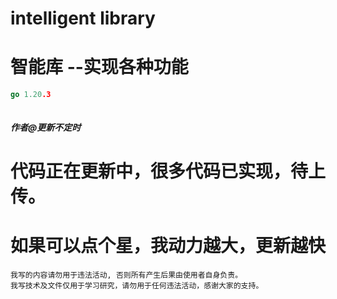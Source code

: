 # intelligent library
# 智能库 --实现各种功能
```go
go 1.20.3

```

```python

```

##### 作者@更新不定时
# 代码正在更新中，很多代码已实现，待上传。
# 如果可以点个星，我动力越大，更新越快
```
我写的内容请勿用于违法活动, 否则所有产生后果由使用者自身负责。
我写技术及文件仅用于学习研究，请勿用于任何违法活动，感谢大家的支持。
```
